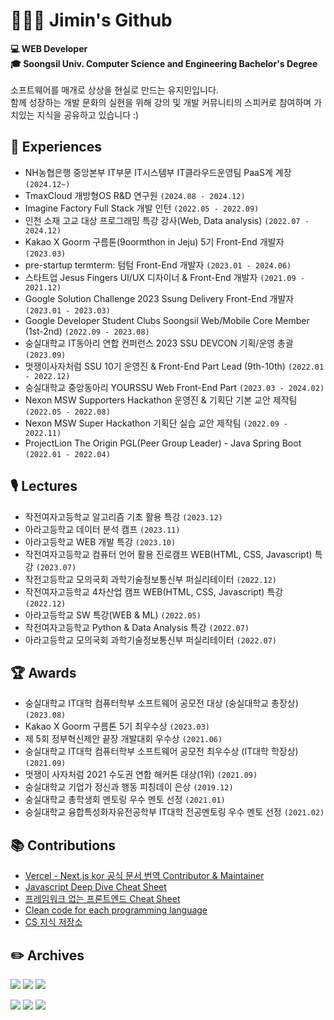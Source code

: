 # 👩🏻‍💻 Jimin's Github
  
**💻 WEB Developer**     
**🎓 Soongsil Univ. Computer Science and Engineering Bachelor's Degree**     
<br>
  소프트웨어를 매개로 상상을 현실로 만드는 유지민입니다. <br>
  함께 성장하는 개발 문화의 실현을 위해 강의 및 개발 커뮤니티의 스피커로 참여하며 가치있는 지식을 공유하고 있습니다 :) <br>

## 🚀 Experiences
 - NH농협은행 중앙본부 IT부문 IT시스템부 IT클라우드운영팀 PaaS계 계장 `(2024.12~)`
 - TmaxCloud 개방형OS R&D 연구원 `(2024.08 - 2024.12)`
 - Imagine Factory Full Stack 개발 인턴 `(2022.05 - 2022.09)`
 - 인천 소재 고교 대상 프로그래밍 특강 강사(Web, Data analysis) `(2022.07 - 2024.12)` 
 - Kakao X Goorm 구름톤(9oormthon in Jeju) 5기 Front-End 개발자 `(2023.03)`
 - pre-startup termterm: 텀텀 Front-End 개발자 `(2023.01 - 2024.06)`
 - 스타트업 Jesus Fingers UI/UX 디자이너 & Front-End 개발자 `(2021.09 - 2021.12)`   
 - Google Solution Challenge 2023 Ssung Delivery Front-End 개발자 `(2023.01 - 2023.03)`   
 - Google Developer Student Clubs Soongsil Web/Mobile Core Member (1st-2nd) `(2022.09 - 2023.08)`
 - 숭실대학교 IT동아리 연합 컨퍼런스 2023 SSU DEVCON 기획/운영 총괄 `(2023.09)`
 - 멋쟁이사자처럼 SSU 10기 운영진 & Front-End Part Lead (9th-10th) `(2022.01 - 2022.12)`
 - 숭실대학교 중앙동아리 YOURSSU Web Front-End Part `(2023.03 - 2024.02)` 
 - Nexon MSW Supporters Hackathon 운영진 & 기획단 기본 교안 제작팀 `(2022.05 - 2022.08)`   
 - Nexon MSW Super Hackathon 기획단 실습 교안 제작팀 `(2022.09 - 2022.11)`   
 - ProjectLion The Origin PGL(Peer Group Leader) - Java Spring Boot `(2022.01 - 2022.04)`

## 🎙️ Lectures
 - 작전여자고등학교 알고리즘 기초 활용 특강 `(2023.12)`
 - 아라고등학교 데이터 분석 캠프 `(2023.11)`
 - 아라고등학교 WEB 개발 특강 `(2023.10)`
 - 작전여자고등학교 컴퓨터 언어 활용 진로캠프 WEB(HTML, CSS, Javascript) 특강 `(2023.07)`   
 - 작전고등학교 모의국회 과학기술정보통신부 퍼실리테이터 `(2022.12)`  
 - 작전여자고등학교 4차산업 캠프 WEB(HTML, CSS, Javascript) 특강 `(2022.12)`   
 - 아라고등학교 SW 특강(WEB & ML) `(2022.05)`   
 - 작전여자고등학교 Python & Data Analysis 특강 `(2022.07)`
 - 아라고등학교 모의국회 과학기술정보통신부 퍼실리테이터 `(2022.07)`

## 🏆 Awards
- 숭실대학교 IT대학 컴퓨터학부 소프트웨어 공모전 대상 (숭실대학교 총장상) `(2023.08)`
- Kakao X Goorm 구름톤 5기 최우수상 `(2023.03)`
- 제 5회 정부혁신제안 끝장 개발대회 우수상 `(2021.06)`
- 숭실대학교 IT대학 컴퓨터학부 소프트웨어 공모전 최우수상 (IT대학 학장상) `(2021.09)`
- 멋쟁이 사자처럼 2021 수도권 연합 해커톤 대상(1위) `(2021.09)`
- 숭실대학교 기업가 정신과 행동 피칭데이 은상 `(2019.12)`
- 숭실대학교 총학생회 멘토링 우수 멘토 선정 `(2021.01)`
- 숭실대학교 융합특성화자유전공학부 IT대학 전공멘토링 우수 멘토 선정 `(2021.02)`

## 📚 Contributions
- [Vercel - Next.js kor 공식 문서 번역 Contributor & Maintainer](https://github.com/Nextjs-kr/Nextjs.kr)
- [Javascript Deep Dive Cheat Sheet](https://github.com/likelion-ssu/JS-Deep-Dive)
- [프레임워크 없는 프론트엔드 Cheat Sheet](https://github.com/gdsc-ssu/2023-FE-with-no-framework)
- [Clean code for each programming language](https://github.com/gdsc-ssu/clean_code_master)
- [CS 지식 저장소](https://github.com/gdsc-ssu/cs-study)

## ✏️ Archives
  <a href="https://velog.io/@dev_jiminn" target="_blank"><img src="https://img.shields.io/badge/Velog-20c997?style=flat-square&logo=Velog&logoColor=white"/></a>
  <a href="https://blog.naver.com/dbwlals9936" target="_blank"><img src="https://img.shields.io/badge/Blog-339933?style=flat-square&logo=Naver&logoColor=white"/></a>
  <a href="https://github.com/yoo-jimin127" target="_blank"><img src="https://img.shields.io/badge/Github-232F3E?style=flat-square&logo=Github&logoColor=white"/></a>

  <a href="https://www.linkedin.com/in/yoo-jimin127/" target="_blank"><img src="https://img.shields.io/badge/LinkedIn-0E76A8?style=flat-square&logo=LinkedIn&logoColor=white"/></a>
  <a href="dbwlals9936@naver.com" target="_blank"><img src="https://img.shields.io/badge/Email-339933?style=flat-square&logo=Naver&logoColor=white"/></a>
  <a href="https://hits.seeyoufarm.com"><img src="https://hits.seeyoufarm.com/api/count/incr/badge.svg?url=https%3A%2F%2Fgithub.com%2Fyoo-jimin127&count_bg=%2300D0FF&title_bg=%23CACACA&icon=&icon_color=%23E7E7E7&title=visitors&edge_flat=false"/></a>

